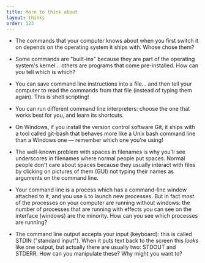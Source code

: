 ```yaml
---
title: More to think about
layout: thinks
order: 123
---
```


* The commands that your computer knows about when you first switch it on
  depends on the operating system it ships with. Whose chose them?

* Some commands are "built-ins" because they are part of the operating system's
  kernel... others are programs that come pre-installed. How can you tell which
  is which?

* You can save command line instructions into a file... and then tell your
  computer to read the commands from that file (instead of typing them again).
  This is shell scripting!

* You can run different command line interpreters: choose the one that works
  best for you, and learn its shortcuts.

* On Windows, if you install the version control software Git, it ships with a
  tool called git-bash that behaves more like a Unix bash command line than a
  Windows one — remember which one you're using!

* The well-known problem with spaces in filenames is why you'll see underscores
  in filenames where normal people put spaces. Normal people don't care about
  spaces because they usually interact with files by clicking on pictures of
  them (GUI) not typing their names as arguments on the command line.

* Your command line is a process which has a command-line window attached to
  it, and you use `&` to launch new processes. But in fact _most_ of the
  processes on your computer are running without windows: the number of
  processes that are running with effects you can see on the interface
  (windows) are the minority. How can you see which processes are running?

* The command line output accepts your input (keyboard): this is called STDIN
  ("standard input"). When it puts text back to the screen this _looks_ like
  one output, but actually there are usually two: STDOUT and STDERR. How can
  you manipulate these? Why might you want to?


